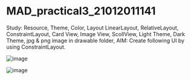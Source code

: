 # MAD_practical3_21012011141

Study: Resource, Theme, Color, Layout
LinearLayout, RelativeLayout,  ConstraintLayout, Card View, Image View, ScollView, Light Theme, Dark Theme, jpg & png image in drawable folder, 
AIM: Create following UI by using ConstraintLayout.


![image](https://github.com/Naitri2003/MAD_practical3_21012011141/assets/132800074/5c3dfbcb-e34e-492b-be16-010649497d05)  


![image](https://github.com/Naitri2003/MAD_practical3_21012011141/assets/132800074/c1d82e84-0b21-4d1f-8ebb-d7b2924dda40)



